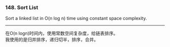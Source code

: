 ### 148. Sort List

Sort a linked list in O(n log n) time using constant space complexity.

* * *

在O(n logn)时间内，使用常数空间复杂度，给链表排序。  
我使用的是归并排序，递归切半，排序，合并。  

